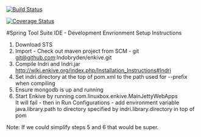 [![Build Status](https://travis-ci.org/lndobryden/enkive.svg?branch=master)](https://travis-ci.org/lndobryden/enkive)

[![Coverage Status](https://coveralls.io/repos/lndobryden/enkive/badge.svg?branch=master&service=github)](https://coveralls.io/github/lndobryden/enkive?branch=master)

#Spring Tool Suite IDE - Development Envrionment Setup Instructions

1. Download STS	
2. Import - Check out maven project from SCM - git  
   git@github.com:lndobryden/enkive.git
3. Compile Indri and Indri.jar  
   http://wiki.enkive.org/index.php/Installation_Instructions#Indri
4. Set indri.directory at the top of pom.xml to the path used for --prefix when compiling
5. Ensure mongodb is up and running
6. Start Enkive by running com.linuxbox.enkive.MainJettyWebApps  
   It will fail - then in Run Configurations - add environment variable java.library.path to directory specified by indri.library.directory in top of pom


Note: If we could simplify steps 5 and 6 that would be super.